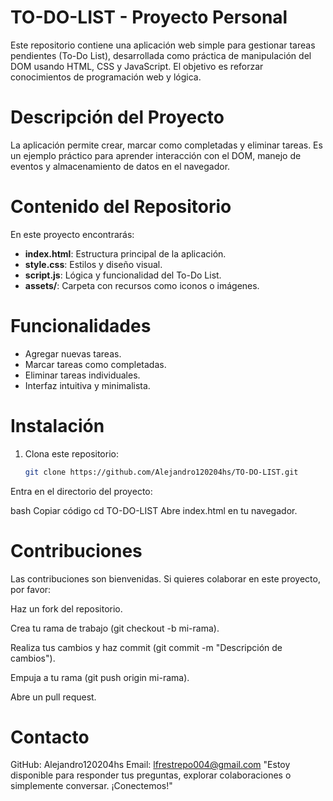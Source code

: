 # TO-DO-LIST - Proyecto Personal

Este repositorio contiene una aplicación web simple para gestionar tareas pendientes (To-Do List), desarrollada como práctica de manipulación del DOM usando HTML, CSS y JavaScript. El objetivo es reforzar conocimientos de programación web y lógica.

#  Descripción del Proyecto

La aplicación permite crear, marcar como completadas y eliminar tareas. Es un ejemplo práctico para aprender interacción con el DOM, manejo de eventos y almacenamiento de datos en el navegador.

#  Contenido del Repositorio

En este proyecto encontrarás:

- **index.html**: Estructura principal de la aplicación.
- **style.css**: Estilos y diseño visual.
- **script.js**: Lógica y funcionalidad del To-Do List.
- **assets/**: Carpeta con recursos como iconos o imágenes.

#  Funcionalidades

- Agregar nuevas tareas.
- Marcar tareas como completadas.
- Eliminar tareas individuales.
- Interfaz intuitiva y minimalista.

#  Instalación

1. Clona este repositorio:

   ```bash
   git clone https://github.com/Alejandro120204hs/TO-DO-LIST.git
Entra en el directorio del proyecto:

bash
Copiar código
cd TO-DO-LIST
Abre index.html en tu navegador.

# Contribuciones
Las contribuciones son bienvenidas. Si quieres colaborar en este proyecto, por favor:

Haz un fork del repositorio.

Crea tu rama de trabajo (git checkout -b mi-rama).

Realiza tus cambios y haz commit (git commit -m "Descripción de cambios").

Empuja a tu rama (git push origin mi-rama).

Abre un pull request.

# Contacto
GitHub: Alejandro120204hs
Email: lfrestrepo004@gmail.com
"Estoy disponible para responder tus preguntas, explorar colaboraciones o simplemente conversar. ¡Conectemos!"
